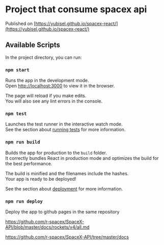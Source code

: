 # Project that consume spacex api

Published on  [https://yubisel.github.io/spacex-react/](https://yubisel.github.io/spacex-react/)

## Available Scripts

In the project directory, you can run:

### `npm start`

Runs the app in the development mode.\
Open [http://localhost:3000](http://localhost:3000) to view it in the browser.

The page will reload if you make edits.\
You will also see any lint errors in the console.

### `npm test`

Launches the test runner in the interactive watch mode.\
See the section about [running tests](https://facebook.github.io/create-react-app/docs/running-tests) for more information.

### `npm run build`

Builds the app for production to the `build` folder.\
It correctly bundles React in production mode and optimizes the build for the best performance.

The build is minified and the filenames include the hashes.\
Your app is ready to be deployed!

See the section about [deployment](https://facebook.github.io/create-react-app/docs/deployment) for more information.

### `npm run deploy`

Deploy the app to github pages in the same repository


https://github.com/r-spacex/SpaceX-API/blob/master/docs/rockets/v4/all.md

https://github.com/r-spacex/SpaceX-API/tree/master/docs
